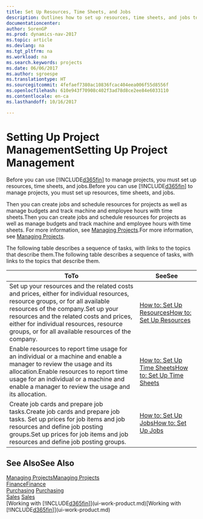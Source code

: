 ```yaml
---
title: Set Up Resources, Time Sheets, and Jobs
description: Outlines how to set up resources, time sheets, and jobs to manage projects.
documentationcenter: 
author: SorenGP
ms.prod: dynamics-nav-2017
ms.topic: article
ms.devlang: na
ms.tgt_pltfrm: na
ms.workload: na
ms.search.keywords: projects
ms.date: 06/06/2017
ms.author: sgroespe
ms.translationtype: HT
ms.sourcegitcommit: 4fefaef7380ac10836fcac404eea006f55d8556f
ms.openlocfilehash: 610e943f70908c402f3ad78d8ce2ee84e6033110
ms.contentlocale: en-ca
ms.lasthandoff: 10/16/2017

---
```

# <a name="setting-up-project-management"></a><span data-ttu-id="bfb0a-103">Setting Up Project Management</span><span class="sxs-lookup"><span data-stu-id="bfb0a-103">Setting Up Project Management</span></span>
<span data-ttu-id="bfb0a-104">Before you can use [!INCLUDE[d365fin](includes/d365fin_md.md)] to manage projects, you must set up resources, time sheets, and jobs.</span><span class="sxs-lookup"><span data-stu-id="bfb0a-104">Before you can use [!INCLUDE[d365fin](includes/d365fin_md.md)] to manage projects, you must set up resources, time sheets, and jobs.</span></span>

<span data-ttu-id="bfb0a-105">Then you can create jobs and schedule resources for projects as well as manage budgets and track machine and employee hours with time sheets.</span><span class="sxs-lookup"><span data-stu-id="bfb0a-105">Then you can create jobs and schedule resources for projects as well as manage budgets and track machine and employee hours with time sheets.</span></span> <span data-ttu-id="bfb0a-106">For more information, see [Managing Projects](projects-manage-projects.md).</span><span class="sxs-lookup"><span data-stu-id="bfb0a-106">For more information, see [Managing Projects](projects-manage-projects.md).</span></span>  

<span data-ttu-id="bfb0a-107">The following table describes a sequence of tasks, with links to the topics that describe them.</span><span class="sxs-lookup"><span data-stu-id="bfb0a-107">The following table describes a sequence of tasks, with links to the topics that describe them.</span></span>

| <span data-ttu-id="bfb0a-108">To</span><span class="sxs-lookup"><span data-stu-id="bfb0a-108">To</span></span> | <span data-ttu-id="bfb0a-109">See</span><span class="sxs-lookup"><span data-stu-id="bfb0a-109">See</span></span> |
| --- | --- |
| <span data-ttu-id="bfb0a-110">Set up your resources and the related costs and prices, either for individual resources, resource groups, or for all available resources of the company.</span><span class="sxs-lookup"><span data-stu-id="bfb0a-110">Set up your resources and the related costs and prices, either for individual resources, resource groups, or for all available resources of the company.</span></span> |[<span data-ttu-id="bfb0a-111">How to: Set Up Resources</span><span class="sxs-lookup"><span data-stu-id="bfb0a-111">How to: Set Up Resources</span></span>](projects-how-setup-resources.md) |
| <span data-ttu-id="bfb0a-112">Enable resources to report time usage for an individual or a machine and enable a manager to review the usage and its allocation.</span><span class="sxs-lookup"><span data-stu-id="bfb0a-112">Enable resources to report time usage for an individual or a machine and enable a manager to review the usage and its allocation.</span></span> |[<span data-ttu-id="bfb0a-113">How to: Set Up Time Sheets</span><span class="sxs-lookup"><span data-stu-id="bfb0a-113">How to: Set Up Time Sheets</span></span>](projects-how-setup-time-sheets.md) |
| <span data-ttu-id="bfb0a-114">Create job cards and prepare job tasks.</span><span class="sxs-lookup"><span data-stu-id="bfb0a-114">Create job cards and prepare job tasks.</span></span> <span data-ttu-id="bfb0a-115">Set up prices for job items and job resources and define job posting groups.</span><span class="sxs-lookup"><span data-stu-id="bfb0a-115">Set up prices for job items and job resources and define job posting groups.</span></span> |[<span data-ttu-id="bfb0a-116">How to: Set Up Jobs</span><span class="sxs-lookup"><span data-stu-id="bfb0a-116">How to: Set Up Jobs</span></span>](projects-how-setup-jobs.md) |

## <a name="see-also"></a><span data-ttu-id="bfb0a-117">See Also</span><span class="sxs-lookup"><span data-stu-id="bfb0a-117">See Also</span></span>
[<span data-ttu-id="bfb0a-118">Managing Projects</span><span class="sxs-lookup"><span data-stu-id="bfb0a-118">Managing Projects</span></span>](projects-manage-projects.md)  
[<span data-ttu-id="bfb0a-119">Finance</span><span class="sxs-lookup"><span data-stu-id="bfb0a-119">Finance</span></span>](finance.md)  
<span data-ttu-id="bfb0a-120">[Purchasing](purchasing-manage-purchasing.md)       </span><span class="sxs-lookup"><span data-stu-id="bfb0a-120">[Purchasing](purchasing-manage-purchasing.md)       </span></span>  
<span data-ttu-id="bfb0a-121">[Sales](sales-manage-sales.md)   </span><span class="sxs-lookup"><span data-stu-id="bfb0a-121">[Sales](sales-manage-sales.md)   </span></span>  
<span data-ttu-id="bfb0a-122">[Working with [!INCLUDE[d365fin](includes/d365fin_md.md)]](ui-work-product.md)</span><span class="sxs-lookup"><span data-stu-id="bfb0a-122">[Working with [!INCLUDE[d365fin](includes/d365fin_md.md)]](ui-work-product.md)</span></span>  

